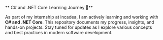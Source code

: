  ** C# and .NET Core Learning Journey 🚀**

As part of my internship at Incadea, I am actively learning and working with **C# and .NET Core**. This repository documents my progress, insights, and hands-on projects. Stay tuned for updates as I explore various concepts and best practices in modern software development.

